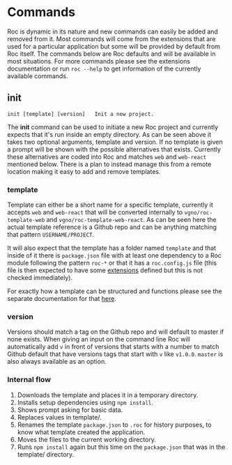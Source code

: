 # Commands
Roc is dynamic in its nature and new commands can easily be added and removed from it. Most commands will come from the extensions that are used for a particular application but some will be provided by default from Roc itself. The commands below are Roc defaults and will be available in most situations. For more commands please see the extensions documentation or run `roc --help` to get information of the currently available commands.

## init
```
init [template] [version]   Init a new project.   
```

The __init__ command can be used to initiate a new Roc project and currently expects that it's run inside an empty directory. As can be seen above it takes two optional arguments, template and version. If no template is given a prompt will be shown with the possible alternatives that exists. Currently these alternatives are coded into Roc and matches `web` and `web-react` mentioned below. There is a plan to instead manage this from a remote location making it easy to add and remove templates.

### template
Template can either be a short name for a specific template, currently it accepts `web` and `web-react` that will be converted internally to `vgno/roc-template-web` and `vgno/roc-template-web-react`. As can be seen here the actual template reference is a Github repo and can be anything matching that pattern `USERNAME/PROJECT`.

It will also expect that the template has a folder named `template` and that inside of it there is `package.json` file with at least one dependency to a Roc module following the pattern `roc-*` or that it has a `roc.config.js` file (this file is then expected to have some [extensions](/docs/config/extensions.md) defined but this is not checked immediately).

For exactly how a template can be structured and functions please see the separate documentation for that [here](/docs/Template.md).

### version
Versions should match a tag on the Github repo and will default to master if none exists. When giving an input on the command line Roc will automatically add `v` in front of versions that starts with a number to match Github default that have versions tags that start with `v` like `v1.0.0`. `master` is also always available as an option.

### Internal flow

1. Downloads the template and places it in a temporary directory.
2. Installs setup dependencies using `npm install`.
3. Shows prompt asking for basic data.
4. Replaces values in template/.
5. Renames the template `package.json` to `.roc` for history purposes, to know what template created the application.
6. Moves the files to the current working directory.
7. Runs `npm install` again but this time on the `package.json` that was in the template/ directory.
